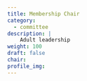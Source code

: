```yaml
---
title: Membership Chair
category: 
  - committee
description: |
    Adult leadership
weight: 100
draft: false
chair: 
profile_img: 
---
```




